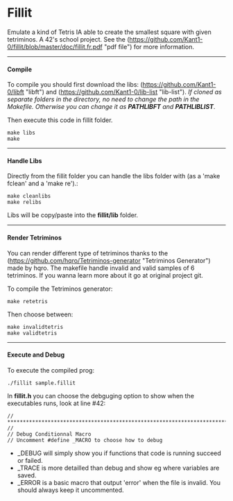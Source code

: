 # Fillit
Emulate a kind of Tetris IA able to create the smallest square with given tetriminos. A 42's school project. See the (https://github.com/Kant1-0/fillit/blob/master/doc/fillit.fr.pdf "pdf file") for more information.

___________
#### Compile
To compile you should first download the libs: (https://github.com/Kant1-0/libft "libft") and (https://github.com/Kant1-0/lib-list "lib-list"). *If cloned as separate folders in the directory, no need to change the path in the Makefile. Otherwise you can change it as* ***PATHLIBFT*** *and* ***PATHLIBLIST***.

Then execute this code in fillit folder.

    make libs
    make

___________
#### Handle Libs
Directly from the fillit folder you can handle the libs folder with (as a 'make fclean' and a 'make re').:

    make cleanlibs
    make relibs 

Libs will be copy/paste into the **fillit/lib** folder.

___________
#### Render Tetriminos
You can render different type of tetriminos thanks to the (https://github.com/hqro/Tetriminos-generator "Tetriminos Generator") made by hqro. The makefile handle invalid and valid samples of 6 tetriminos. If you wanna learn more about it go at original project git.

To compile the Tetriminos generator:

    make retetris

Then choose between:

    make invalidtetris
    make validtetris

___________
#### Execute and Debug
To execute the compiled prog:

    ./fillit sample.fillit

In **fillit.h** you can choose the debguging option to show when the executables runs, look at line #42:

    // ************************************************************************** //
    // Debug Conditionnal Macro
    // Uncomment #define _MACRO to choose how to debug
* _DEBUG will simply show you if functions that code is running succeed or failed.
* _TRACE is more detailled than debug and show eg where variables are saved.
* _ERROR is a basic macro that output 'error' when the file is invalid. You should always keep it uncommented.
